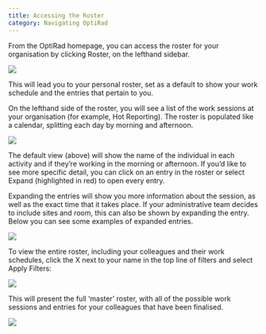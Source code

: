 ```yaml
---
title: Accessing the Roster
category: Navigating OptiRad
---
```



From the OptiRad homepage, you can access the roster for your organisation by clicking Roster, on the lefthand sidebar. 



![](https://optirad-docs.netlify.app/docs/assets/images/uploads/picture1.png)

 

This will lead you to your personal roster, set as a default to show your work schedule and the entries that pertain to you. 

On the lefthand side of the roster, you will see a list of the work sessions at your organisation (for example, Hot Reporting). The roster is populated like a calendar, splitting each day by morning and afternoon.



![](https://optirad-docs.netlify.app/docs/assets/images/uploads/picture2.png)



The default view (above) will show the name of the individual in each activity and if they’re working in the morning or afternoon. If you’d like to see more specific detail, you can click on an entry in the roster or select Expand (highlighted in red) to open every entry.

Expanding the entries will show you more information about the session, as well as the exact time that it takes place. If your administrative team decides to include sites and room, this can also be shown by expanding the entry. Below you can see some examples of expanded entries.

 

![](https://optirad-docs.netlify.app/docs/assets/images/uploads/picture3.png)



To view the entire roster, including your colleagues and their work schedules, click the X next to your name in the top line of filters and select Apply Filters:



 

![](https://optirad-docs.netlify.app/docs/assets/images/uploads/picture4.png)



This will present the full ‘master’ roster, with all of the possible work sessions and entries for your colleagues that have been finalised.



![](https://optirad-docs.netlify.app/docs/assets/images/uploads/picture5.png)
